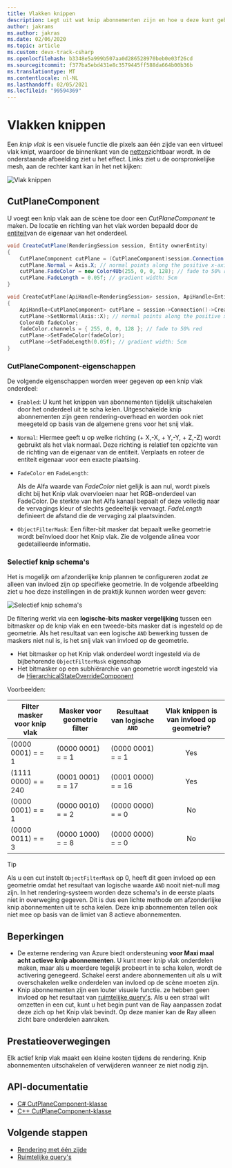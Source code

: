 ```yaml
---
title: Vlakken knippen
description: Legt uit wat knip abonnementen zijn en hoe u deze kunt gebruiken
author: jakrams
ms.author: jakras
ms.date: 02/06/2020
ms.topic: article
ms.custom: devx-track-csharp
ms.openlocfilehash: b3348e5a999b507aa0d286528970beb0e03f26cd
ms.sourcegitcommit: f377ba5ebd431e8c3579445ff588da664b00b36b
ms.translationtype: MT
ms.contentlocale: nl-NL
ms.lasthandoff: 02/05/2021
ms.locfileid: "99594369"
---
```

# <a name="cut-planes"></a>Vlakken knippen

Een *knip vlak* is een visuele functie die pixels aan één zijde van een virtueel vlak knipt, waardoor de binnenkant van de [netten](../../concepts/meshes.md)zichtbaar wordt.
In de onderstaande afbeelding ziet u het effect. Links ziet u de oorspronkelijke mesh, aan de rechter kant kan in het net kijken:

![Vlak knippen](./media/cutplane-1.png)

## <a name="cutplanecomponent"></a>CutPlaneComponent

U voegt een knip vlak aan de scène toe door een *CutPlaneComponent* te maken. De locatie en richting van het vlak worden bepaald door de [entiteit](../../concepts/entities.md)van de eigenaar van het onderdeel.

```cs
void CreateCutPlane(RenderingSession session, Entity ownerEntity)
{
    CutPlaneComponent cutPlane = (CutPlaneComponent)session.Connection.CreateComponent(ObjectType.CutPlaneComponent, ownerEntity);
    cutPlane.Normal = Axis.X; // normal points along the positive x-axis of the owner object's orientation
    cutPlane.FadeColor = new Color4Ub(255, 0, 0, 128); // fade to 50% red
    cutPlane.FadeLength = 0.05f; // gradient width: 5cm
}
```

```cpp
void CreateCutPlane(ApiHandle<RenderingSession> session, ApiHandle<Entity> ownerEntity)
{
    ApiHandle<CutPlaneComponent> cutPlane = session->Connection()->CreateComponent(ObjectType::CutPlaneComponent, ownerEntity)->as<CutPlaneComponent>();;
    cutPlane->SetNormal(Axis::X); // normal points along the positive x-axis of the owner object's orientation
    Color4Ub fadeColor;
    fadeColor.channels = { 255, 0, 0, 128 }; // fade to 50% red
    cutPlane->SetFadeColor(fadeColor);
    cutPlane->SetFadeLength(0.05f); // gradient width: 5cm
}
```

### <a name="cutplanecomponent-properties"></a>CutPlaneComponent-eigenschappen

De volgende eigenschappen worden weer gegeven op een knip vlak onderdeel:

* `Enabled`: U kunt het knippen van abonnementen tijdelijk uitschakelen door het onderdeel uit te scha kelen. Uitgeschakelde knip abonnementen zijn geen rendering-overhead en worden ook niet meegeteld op basis van de algemene grens voor het snij vlak.

* `Normal`: Hiermee geeft u op welke richting (+ X,-X, + Y,-Y, + Z,-Z) wordt gebruikt als het vlak normaal. Deze richting is relatief ten opzichte van de richting van de eigenaar van de entiteit. Verplaats en roteer de entiteit eigenaar voor een exacte plaatsing.

* `FadeColor` en `FadeLength`:

  Als de Alfa waarde van *FadeColor* niet gelijk is aan nul, wordt pixels dicht bij het Knip vlak overvloeien naar het RGB-onderdeel van FadeColor. De sterkte van het Alfa kanaal bepaalt of deze volledig naar de vervagings kleur of slechts gedeeltelijk vervaagt. *FadeLength* definieert de afstand die de vervaging zal plaatsvinden.

* `ObjectFilterMask`: Een filter-bit masker dat bepaalt welke geometrie wordt beïnvloed door het Knip vlak. Zie de volgende alinea voor gedetailleerde informatie.

### <a name="selective-cut-planes"></a>Selectief knip schema's

Het is mogelijk om afzonderlijke knip plannen te configureren zodat ze alleen van invloed zijn op specifieke geometrie. In de volgende afbeelding ziet u hoe deze instellingen in de praktijk kunnen worden weer geven:

![Selectief knip schema's](./media/selective-cut-planes.png)

De filtering werkt via een **logische-bits masker vergelijking** tussen een bitmasker op de knip vlak en een tweede-bits masker dat is ingesteld op de geometrie. Als het resultaat van een logische `AND` bewerking tussen de maskers niet nul is, is het snij vlak van invloed op de geometrie.

* Het bitmasker op het Knip vlak onderdeel wordt ingesteld via de bijbehorende `ObjectFilterMask` eigenschap
* Het bitmasker op een subhiërarchie van geometrie wordt ingesteld via de [HierarchicalStateOverrideComponent](override-hierarchical-state.md#features)

Voorbeelden:

| Filter masker voor knip vlak | Masker voor geometrie filter  | Resultaat van logische `AND` | Vlak knippen is van invloed op geometrie?  |
|--------------------|-------------------|-------------------|:----------------------------:|
| (0000 0001) = = 1   | (0000 0001) = = 1  | (0000 0001) = = 1  | Yes |
| (1111 0000) = = 240 | (0001 0001) = = 17 | (0001 0000) = = 16 | Yes |
| (0000 0001) = = 1   | (0000 0010) = = 2  | (0000 0000) = = 0  | No |
| (0000 0011) = = 3   | (0000 1000) = = 8  | (0000 0000) = = 0  | No |

>[!TIP]
> Als u een cut instelt `ObjectFilterMask` op 0, heeft dit geen invloed op een geometrie omdat het resultaat van logische waarde `AND` nooit niet-null mag zijn. In het rendering-systeem worden deze schema's in de eerste plaats niet in overweging gegeven. Dit is dus een lichte methode om afzonderlijke knip abonnementen uit te scha kelen. Deze knip abonnementen tellen ook niet mee op basis van de limiet van 8 actieve abonnementen.

## <a name="limitations"></a>Beperkingen

* De externe rendering van Azure biedt ondersteuning **voor Maxi maal acht actieve knip abonnementen**. U kunt meer knip vlak onderdelen maken, maar als u meerdere tegelijk probeert in te scha kelen, wordt de activering genegeerd. Schakel eerst andere abonnementen uit als u wilt overschakelen welke onderdelen van invloed op de scène moeten zijn.
* Knip abonnementen zijn een louter visuele functie. ze hebben geen invloed op het resultaat van [ruimtelijke query's](spatial-queries.md). Als u een straal wilt omzetten in een cut, kunt u het begin punt van de Ray aanpassen zodat deze zich op het Knip vlak bevindt. Op deze manier kan de Ray alleen zicht bare onderdelen aanraken.

## <a name="performance-considerations"></a>Prestatieoverwegingen

Elk actief knip vlak maakt een kleine kosten tijdens de rendering. Knip abonnementen uitschakelen of verwijderen wanneer ze niet nodig zijn.

## <a name="api-documentation"></a>API-documentatie

* [C# CutPlaneComponent-klasse](/dotnet/api/microsoft.azure.remoterendering.cutplanecomponent)
* [C++ CutPlaneComponent-klasse](/cpp/api/remote-rendering/cutplanecomponent)

## <a name="next-steps"></a>Volgende stappen

* [Rendering met één zijde](single-sided-rendering.md)
* [Ruimtelijke query's](spatial-queries.md)